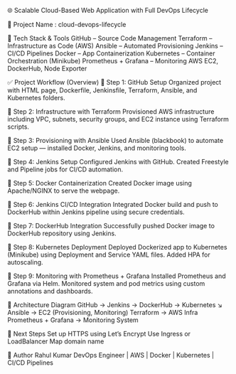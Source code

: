 🌐 Scalable Cloud-Based Web Application with Full DevOps Lifecycle

📁 Project Name : cloud-devops-lifecycle


🧩 Tech Stack & Tools
GitHub – Source Code Management
Terraform – Infrastructure as Code (AWS)
Ansible – Automated Provisioning
Jenkins – CI/CD Pipelines
Docker – App Containerization
Kubernetes – Container Orchestration (Minikube)
Prometheus + Grafana – Monitoring
AWS EC2, DockerHub, Node Exporter


✅ Project Workflow (Overview)
🔹 Step 1: GitHub Setup
Organized project with HTML page, Dockerfile, Jenkinsfile, Terraform, Ansible, and Kubernetes folders.

🔹 Step 2: Infrastructure with Terraform
Provisioned AWS infrastructure including VPC, subnets, security groups, and EC2 instance using Terraform scripts.

🔹 Step 3: Provisioning with Ansible
Used Ansible (blackbook) to automate EC2 setup — installed Docker, Jenkins, and monitoring tools.

🔹 Step 4: Jenkins Setup
Configured Jenkins with GitHub. Created Freestyle and Pipeline jobs for CI/CD automation.

🔹 Step 5: Docker Containerization
Created Docker image using Apache/NGINX to serve the webpage.

🔹 Step 6: Jenkins CI/CD Integration
Integrated Docker build and push to DockerHub within Jenkins pipeline using secure credentials.

🔹 Step 7: DockerHub Integration
Successfully pushed Docker image to DockerHub repository using Jenkins.

🔹 Step 8: Kubernetes Deployment
Deployed Dockerized app to Kubernetes (Minikube) using Deployment and Service YAML files. Added HPA for autoscaling.

🔹 Step 9: Monitoring with Prometheus + Grafana
Installed Prometheus and Grafana via Helm. Monitored system and pod metrics using custom annotations and dashboards.


🧠 Architecture Diagram
GitHub → Jenkins → DockerHub → Kubernetes
↘︎ Ansible → EC2 (Provisioning, Monitoring)
Terraform → AWS Infra
Prometheus + Grafana → Monitoring System


🚀 Next Steps
Set up HTTPS using Let’s Encrypt
Use Ingress or LoadBalancer
Map domain name


👤 Author
Rahul Kumar
DevOps Engineer | AWS | Docker | Kubernetes | CI/CD Pipelines
